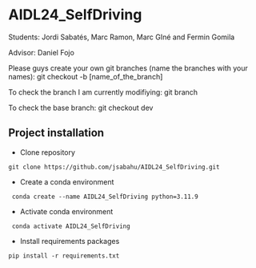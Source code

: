 # AIDL24_SelfDriving

Students: Jordi Sabatés, Marc Ramon, Marc GIné and Fermin Gomila

Advisor: Daniel Fojo

Please guys create your own git branches (name the branches with your names): git checkout -b [name_of_the_branch]


To check the branch I am currently modifiying: git branch

To check the base branch: git checkout dev

## Project installation

- Clone repository
```
git clone https://github.com/jsabahu/AIDL24_SelfDriving.git
```

- Create a conda environment
```
 conda create --name AIDL24_SelfDriving python=3.11.9
```

- Activate conda environment
```
 conda activate AIDL24_SelfDriving
```

- Install requirements packages
```
pip install -r requirements.txt
```
